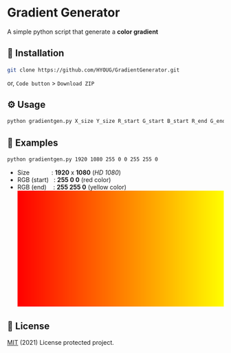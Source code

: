 # Gradient Generator
A simple python script that generate a **color gradient**

## 💾 Installation

```bash
git clone https://github.com/HYOUG/GradientGenerator.git
```
or, `Code button` > `Download ZIP`
## ⚙️ Usage
```bash
python gradientgen.py X_size Y_size R_start G_start B_start R_end G_end B_end
```

## 📌 Examples
```bash
python gradientgen.py 1920 1080 255 0 0 255 255 0
```
- Size &nbsp;&nbsp;&nbsp;&nbsp;&nbsp;&nbsp;&nbsp;&nbsp;&nbsp;&nbsp;&nbsp; : **1920** x **1080** (*HD 1080*)
- RGB (start) &nbsp; : **255 0 0** (red color)
- RGB (end) &nbsp;&nbsp; : **255 255 0** (yellow color)  
![A generated color gradient](https://github.com/HYOUG/GradientGenerator/blob/main/examples/gradient_3.png?raw=true)

## 📜 License
[MIT](https://choosealicense.com/licenses/mit/) (2021) License protected project.

